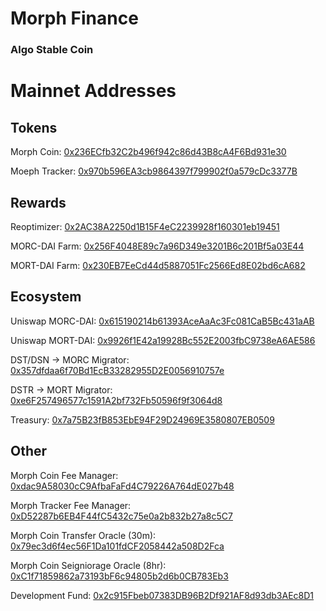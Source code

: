 # Morph Finance
### Algo Stable Coin

# Mainnet Addresses
## Tokens
Morph Coin: [0x236ECfb32C2b496f942c86d43B8cA4F6Bd931e30](https://etherscan.io/address/0x236ECfb32C2b496f942c86d43B8cA4F6Bd931e30)

Moeph Tracker: [0x970b596EA3cb9864397f799902f0a579cDc3377B](https://etherscan.io/address/0x970b596EA3cb9864397f799902f0a579cDc3377B)

## Rewards
Reoptimizer: [0x2AC38A2250d1B15F4eC2239928f160301eb19451](https://etherscan.io/address/0x2AC38A2250d1B15F4eC2239928f160301eb19451)

MORC-DAI Farm: [0x256F4048E89c7a96D349e3201B6c201Bf5a03E44](https://etherscan.io/address/0x256F4048E89c7a96D349e3201B6c201Bf5a03E44)

MORT-DAI Farm: [0x230EB7EeCd44d5887051Fc2566Ed8E02bd6cA682](https://etherscan.io/address/0x230EB7EeCd44d5887051Fc2566Ed8E02bd6cA682)

## Ecosystem
Uniswap MORC-DAI: [0x615190214b61393AceAaAc3Fc081CaB5Bc431aAB](https://etherscan.io/address/0x615190214b61393AceAaAc3Fc081CaB5Bc431aAB)

Uniswap MORT-DAI: [0x9926f1E42a19928Bc552E2003fbC9738eA6AE586](https://etherscan.io/address/0x9926f1E42a19928Bc552E2003fbC9738eA6AE586)

DST/DSN -> MORC Migrator: [0x357dfdaa6f70Bd1EcB33282955D2E0056910757e](https://etherscan.io/address/0x357dfdaa6f70Bd1EcB33282955D2E0056910757e)

DSTR -> MORT Migrator: [0xe6F257496577c1591A2bf732Fb50596f9f3064d8](https://etherscan.io/address/0xe6F257496577c1591A2bf732Fb50596f9f3064d8)

Treasury: [0x7a75B23fB853EbE94F29D24969E3580807EB0509](https://etherscan.io/address/0x7a75B23fB853EbE94F29D24969E3580807EB0509)

## Other
Morph Coin Fee Manager: [0xdac9A58030cC9AfbaFaFd4C79226A764dE027b48](https://etherscan.io/address/0xdac9A58030cC9AfbaFaFd4C79226A764dE027b48)

Morph Tracker Fee Manager: [0xD52287b6EB4F44fC5432c75e0a2b832b27a8c5C7](https://etherscan.io/address/0xD52287b6EB4F44fC5432c75e0a2b832b27a8c5C7)

Morph Coin Transfer Oracle (30m): [0x79ec3d6f4ec56F1Da101fdCF2058442a508D2Fca](https://etherscan.io/address/0x79ec3d6f4ec56F1Da101fdCF2058442a508D2Fca)

Morph Coin Seigniorage Oracle (8hr): [0xC1f71859862a73193bF6c94805b2d6b0CB783Eb3](https://etherscan.io/address/0xC1f71859862a73193bF6c94805b2d6b0CB783Eb3)

Development Fund: [0x2c915Fbeb07383DB96B2Df921AF8d93db3AEc8D1](https://etherscan.io/address/0x2c915Fbeb07383DB96B2Df921AF8d93db3AEc8D1)
